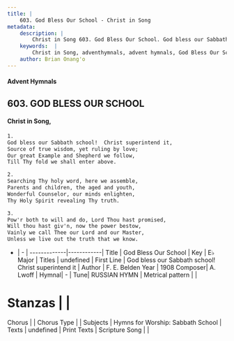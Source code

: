 ```yaml
---
title: |
    603. God Bless Our School - Christ in Song
metadata:
    description: |
        Christ in Song 603. God Bless Our School. God bless our Sabbath school!  Christ superintend it, Source of true wisdom, yet ruling by love; Our great Example and Shepherd we follow, Till Thy fold we shall enter above.
    keywords:  |
        Christ in Song, adventhymnals, advent hymnals, God Bless Our School, God bless our Sabbath school!  Christ superintend it. 
    author: Brian Onang'o
---
```


#### Advent Hymnals
## 603. GOD BLESS OUR SCHOOL
####  Christ in Song,

```txt
1.
God bless our Sabbath school!  Christ superintend it,
Source of true wisdom, yet ruling by love;
Our great Example and Shepherd we follow,
Till Thy fold we shall enter above.

2.
Searching Thy holy word, here we assemble,
Parents and children, the aged and youth,
Wonderful Counselor, our minds enlighten,
Thy Holy Spirit revealing Thy truth.

3.
Pow'r both to will and do, Lord Thou hast promised,
Will thou hast giv'n, now the power bestow,
Vainly we call Thee our Lord and our Master,
Unless we live out the truth that we know.

```

- |   -  |
-------------|------------|
Title | God Bless Our School |
Key | E♭ Major |
Titles | undefined |
First Line | God bless our Sabbath school!  Christ superintend it |
Author | F. E. Belden
Year | 1908
Composer| A. Lwoff |
Hymnal|  - |
Tune| RUSSIAN HYMN |
Metrical pattern | |
# Stanzas |  |
Chorus |  |
Chorus Type |  |
Subjects | Hymns for Worship: Sabbath School |
Texts | undefined |
Print Texts | 
Scripture Song |  |
    
